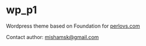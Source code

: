 wp_p1
=====

Wordpress theme based on Foundation for [perlovs.com](http://perlovs.com/ "perlovs.com")

Contact author: mishamsk@gmail.com
